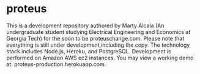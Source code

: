 proteus
=======

This is a development repository authored by Marty Alcala (An undergraduate student studying Electrical Engineering and Economics at Georgia Tech) for the soon to be proteuschange.com. Please note that everything is still under development,including the copy. The technology stack includes Node.js, Heroku, and PostgreSQL. Development is performed on Amazon AWS ec2 instances. You may view a working demo at: proteus-production.herokuapp.com.

